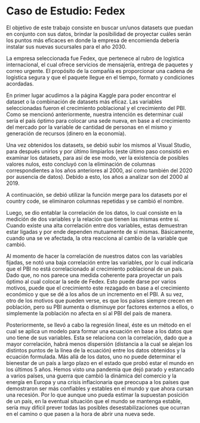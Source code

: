 # Caso de Estudio: Fedex

El objetivo de este trabajo consiste en buscar un/unos datasets que puedan en conjunto con sus datos, brindar la posibilidad de proyectar cuáles serán los puntos más eficaces en donde la empresa de encomienda debería instalar sus nuevas sucursales para el año 2030.

La empresa seleccionada fue Fedex, que pertenece al rubro de logística internacional, el cual​​ ofrece servicios de mensajería, entrega de paquetes y correo urgente. El propósito de la compañía es proporcionar una cadena de logística segura y que el paquete llegue en el tiempo, formato y condiciones acordadas.

En primer lugar acudimos a la página Kaggle para poder encontrar el dataset o la combinación de datasets más eficaz. Las variables seleccionadas fueron el crecimiento poblacional y el crecimiento del PBI. Como se mencionó anteriormente, nuestra intención es determinar cuál sería el país óptimo para colocar una sede nueva, en base a el crecimiento del mercado por la variable de cantidad de personas en el mismo y generación de recursos (dinero en la economía).

Una vez obtenidos los datasets, se debió subir los mismos al Visual Studio, para después unirlos y por último limpiarlos (este último paso consistió en examinar los datasets, para así de ese modo, ver la existencia de posibles valores nulos, esto concluyó con la eliminación de columnas correspondientes a los años anteriores al 2000, así como también del 2020 por ausencia de datos). Debido a esto, los años a analizar son del 2000 al 2019.

A continuación, se debió utilizar la función merge para los datasets por el country code, se eliminaron columnas repetidas y se cambió el nombre.

Luego, se dio entablar la correlación de los datos, lo cual consiste en la medición de dos variables y la relación que tienen las mismas entre sí. Cuando existe una alta correlación entre dos variables, estas demuestran estar ligadas y por ende dependen mutuamente de sí mismas. Básicamente, cuando una se ve afectada, la otra reacciona al cambio de la variable que cambió.

Al momento de hacer la correlación de nuestros datos con las variables fijadas, se notó una baja correlación entre las variables, por lo cual indicaría que el PBI no está correlacionado al crecimiento poblacional de un país. Dado que, no nos parece una medida coherente para proyectar un país óptimo al cual colocar la sede de Fedex. 
Esto puede darse por varios motivos, puede que el crecimiento este rezagado en base a el crecimiento económico y que se dé a los años de un incremento en el PBI. A su vez, otro de los motivos que pueden verse, es que los países siempre crecen en población, pero su PBI aumenta o disminuye por factores externos a ellos, o simplemente la población no afecta en sí al PBI del país de manera. 

Posteriormente, se llevó a cabo la regresión lineal, éste es un método en el cual se aplica un modelo para formar una ecuación en base a los datos que uno tiene de sus variables. Esta se relaciona con la correlación, dado que a mayor correlación, habrá menos dispersión (distancia a la cual se alejan los distintos puntos de la línea de la ecuación) entre los datos obtenidos y la ecuación formulada. 
Más allá de los datos, uno no puede determinar el bienestar de un país a largo plazo en el estado que probó estar el mundo en los últimos 5 años. Hemos visto una pandemia que dejó parado y estancado a varios países, una guerra que cambió la dinámica del comercio y la energía en Europa y una crisis inflacionaria que preocupa a los países que demostraron ser más confiables y estables en el mundo y que ahora cursan una recesión. Por lo que aunque uno pueda estimar la supuestan posición de un país, en la eventual situación que el mundo se mantenga estable, sería muy difícil prever todas las posibles desestabilizaciones que ocurran en el camino o que pasen a la hora de abrir una nueva sede.
